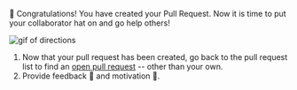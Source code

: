 :tada: Congratulations! You have created your Pull Request. Now it is time to put your collaborator hat on and go help others!

![gif of directions](../images/gifs/intro/collaborate.gif)

1. Now that your pull request has been created, go back to the pull request list to find an <a href="https://github.com/githubschool/open-enrollment-classes-introduction-to-github/pulls?q=is%3Aopen+is%3Apr" target="_blank">open pull request</a> -- other than your own.
1. Provide feedback :loudspeaker: and motivation :tada:.
